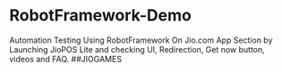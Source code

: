 # RobotFramework-Demo
Automation Testing Using RobotFramework On Jio.com App Section by Launching JioPOS Lite and checking UI, Redirection, Get now button, videos and FAQ.
##JIOGAMES


